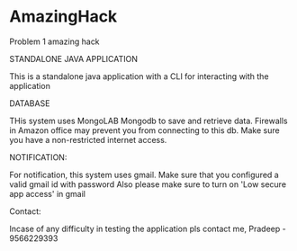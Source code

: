 # AmazingHack
Problem 1 amazing hack

STANDALONE JAVA APPLICATION

This is a standalone java application with a CLI for interacting with the application

DATABASE

THis system uses MongoLAB Mongodb to save and retrieve data. Firewalls in Amazon office may prevent you from 
connecting to this db. Make sure you have a non-restricted internet access.

NOTIFICATION:

For notification, this system uses gmail. Make sure that you configured a valid gmail id with password
Also please make sure to turn on 'Low secure app access' in gmail

Contact:

Incase of any difficulty in testing the application pls contact me, Pradeep - 9566229393
